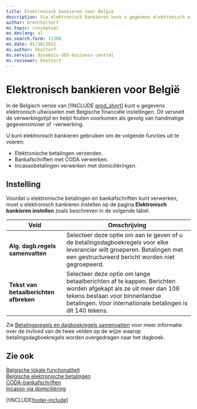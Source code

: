 ```yaml
---
title: Elektronisch bankieren voor België
description: Via elektronisch bankieren kunt u gegevens elektronisch uitwisselen met Belgische financiële instellingen. Hierdoor gaat de verwerking sneller en worden fouten voorkomen.
author: brentholtorf
ms.topic: conceptual
ms.devlang: al
ms.search.form: 11308
ms.date: 01/10/2022
ms.author: bholtorf
ms.service: dynamics-365-business-central
ms.reviewer: bholtorf
---
```

# <a name="belgian-electronic-banking"></a>Elektronisch bankieren voor België

In de Belgisch versie van [!INCLUDE [prod_short](../../includes/prod_short.md)] kunt u gegevens elektronisch uitwisselen met Belgische financiële instellingen. Dit versnelt de verwerkingstijd en helpt fouten voorkomen als gevolg van handmatige gegevensinvoer of -verwerking.  

U kunt elektronisch bankieren gebruiken om de volgende functies uit te voeren:  

- Elektronische betalingen verzenden.  
- Bankafschriften met CODA verwerken.  
- Incassobetalingen verwerken met domiciliëringen.  

## <a name="setup"></a>Instelling

Voordat u elektronische betalingen en bankafschriften kunt verwerken, moet u elektronisch bankieren instellen op de pagina **Elektronisch bankieren instellen** zoals beschreven in de volgende tabel.

|Veld|Omschrijving |
|-----|------------|
|**Alg. dagb.regels samenvatten**| Selecteer deze optie om aan te geven of u de betalingsdagboekregels voor elke leverancier wilt groeperen. Betalingen met een gestructureerd bericht worden niet gegroepeerd. |
|**Tekst van betaalberichten afbreken** |Selecteer deze optie om lange betaalberichten af te kappen. Berichten worden afgekapt als ze uit meer dan 106 tekens bestaan voor binnenlandse betalingen. Voor internationale betalingen is dit 140 tekens. |

Zie [Betalingsregels en dagboekregels samenvatten](summarizing-payment-lines-and-general-journal-lines.md) voor meer informatie over de invloed van de twee velden op de wijze waarop betalingsdagboekregels worden overgedragen naar het dagboek.  

## <a name="see-also"></a>Zie ook

[Belgische lokale functionaliteit](belgium-local-functionality.md)  
[Belgische elektronische betalingen](belgian-electronic-payments.md)  
[CODA-bankafschriften](coda-bank-statements.md)  
[Incasso via domiciliëring](direct-debit-using-domiciliation.md)


[!INCLUDE[footer-include](../../includes/footer-banner.md)]
